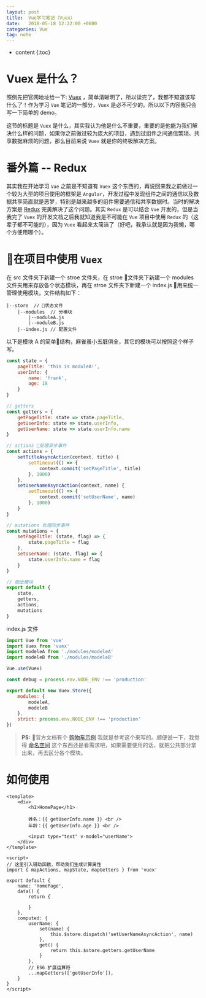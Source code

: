 ```yaml
---
layout: post
title:  Vue学习笔记（Vuex）
date:   2018-05-18 12:22:00 +0800
categories: Vue
tag: note
---
```


* content
{:toc}


# Vuex 是什么？
照例先把官网地址给一下: [Vuex](https://vuex.vuejs.org/) ，简单清晰明了，所以读完了，我都不知道该写什么了！作为学习 `Vue` 笔记的一部分，`Vuex` 是必不可少的。所以以下内容我只会写一下简单的 demo。

这节的标题是 `Vuex` 是什么，其实我认为他是什么不重要，重要的是他能为我们解决什么样的问题，如果你之前做过较为庞大的项目，遇到过组件之间通信繁琐、共享数据麻烦的问题，那么目前来说 `Vuex` 就是你的终极解决方案。

# 番外篇 -- Redux
其实我在开始学习 `Vue` 之前是不知道有 `Vuex` 这个东西的，再说回来我之前做过一个较为大型的项目使用的框架是 `Angular`，开发过程中发现组件之间的通信以及数据共享简直就是恶梦，特别是越来越多的组件需要通信和共享数据时。当时的解决方案是 [Redux](https://redux.js.org/) 完美解决了这个问题。其实 `Redux` 是可以结合 `Vue` 开发的，但是当我完了 `Vuex` 的开发文档之后我就知道我是不可能在 `Vue` 项目中使用 `Redux` 的（这辈子都不可能的），因为 `Vuex` 看起来太简洁了（好吧，我承认就是因为我懒，哪个方便用哪个）。

# 在项目中使用 `Vuex`
在 src 文件夹下新建一个 stroe 文件夹，在 stroe 文件夹下新建一个 modules 文件夹用来存放各个状态模块，再在 stroe 文件夹下新建一个 index.js 用来统一管理使用模块，文件结构如下：

```
|--store  // 状态文件
    |--modules  // 分模块
        |--moduleA.js
        |--moduleB.js
    |--index.js // 配置文件
``` 

以下是模块 A 的简单结构，麻雀虽小五脏俱全，其它的模块可以按照这个样子写。
```js
const state = {
    pageTitle: 'this is moduleA!',
    userInfo: {
        name: 'frank',
        age: 18
    }
}

// getters
const getters = {
    getPageTitle: state => state.pageTitle,
    getUserInfo: state => state.userInfo,
    getUserName: state => state.userInfo.name
}

// actions 处理异步事件
const actions = {
    setTitleAsyncAction(context, title) {
        setTimeout(() => {
            context.commit('setPageTitle', title)
        }, 1000)
    },
    setUserNameAsyncAction(context, name) {
        setTimeout(() => {
            context.commit('setUserName', name)
        }, 1000)
    }
}

// mutations 处理同步事件
const mutations = {
    setPageTitle: (state, flag) => {
        state.pageTitle = flag
    },
    setUserName: (state, flag) => {
        state.userInfo.name = flag
    }
}

// 倒出模块
export default {
    state,
    getters,
    actions,
    mutations
}
```

index.js 文件
```js
import Vue from 'vue'
import Vuex from 'vuex'
import modeleA from './modules/modeleA'
import modeleB from './modules/modeleB'

Vue.use(Vuex)

const debug = process.env.NODE_ENV !== 'production'

export default new Vuex.Store({
    modules: {
        modeleA,
        modeleB
    },
    strict: process.env.NODE_ENV !== 'production'
})
```

> **PS:** 官方文档有个 [购物车示例](https://github.com/vuejs/vuex/tree/dev/examples/shopping-cart) 我就是参考这个来写的。顺便说一下，我觉得 [命名空间](https://vuex.vuejs.org/zh-cn/modules.html) 这个东西还是看需求吧，如果需要使用的话，就把公共部分拿出来，再去区分各个模块。

# 如何使用
```
<template>
    <div>
        <h1>HomePage</h1>

        姓名：{{ getUserInfo.name }} <br />
        年龄：{{ getUserInfo.age }} <br />

        <input type="text" v-model="userName">
    </div>
</template>

<script>
// 这里引入辅助函数，帮助我们生成计算属性
import { mapActions, mapState, mapGetters } from 'vuex'

export default {
    name: 'HomePage',
    data() {
        return {

        }
    },
    computed: {
        userName: {
            set(name) {
                this.$store.dispatch('setUserNameAsyncAction', name)
            },
            get() {
                return this.$store.getters.getUserName
            }
        },
        // ES6 扩展运算符
        ...mapGetters(['getUserInfo']),
    }
}
</script>
```
